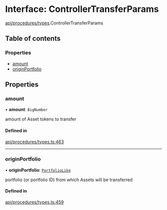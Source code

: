 # Interface: ControllerTransferParams

[api/procedures/types](../wiki/api.procedures.types).ControllerTransferParams

## Table of contents

### Properties

- [amount](../wiki/api.procedures.types.ControllerTransferParams#amount)
- [originPortfolio](../wiki/api.procedures.types.ControllerTransferParams#originportfolio)

## Properties

### amount

• **amount**: `BigNumber`

amount of Asset tokens to transfer

#### Defined in

[api/procedures/types.ts:463](https://github.com/PolymeshAssociation/polymesh-sdk/blob/16e8c2ca/src/api/procedures/types.ts#L463)

___

### originPortfolio

• **originPortfolio**: [`PortfolioLike`](../wiki/types#portfoliolike)

portfolio (or portfolio ID) from which Assets will be transferred

#### Defined in

[api/procedures/types.ts:459](https://github.com/PolymeshAssociation/polymesh-sdk/blob/16e8c2ca/src/api/procedures/types.ts#L459)
